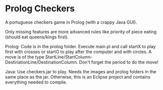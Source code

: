 Prolog Checkers
===============

A portuguese checkers game in Prolog (with a crappy Java GUI).

Only missing features are more advanced rules like priority of piece eating (should eat queens/kings first).

Prolog:
Code is in the prolog folder.
Execute main.pl and call startX to play first with crosses or startO to play after the computer and with circles.
A move is of the type StartLine/StartColumn-DestinationLine/DestinationColumn. Don't forget the period to do the move!

Java:
Use checkers.jar to play. Needs the images and prolog folders in the same place as the jar.
Otherwise, this is an Eclipse project and contains everything needed to compile.